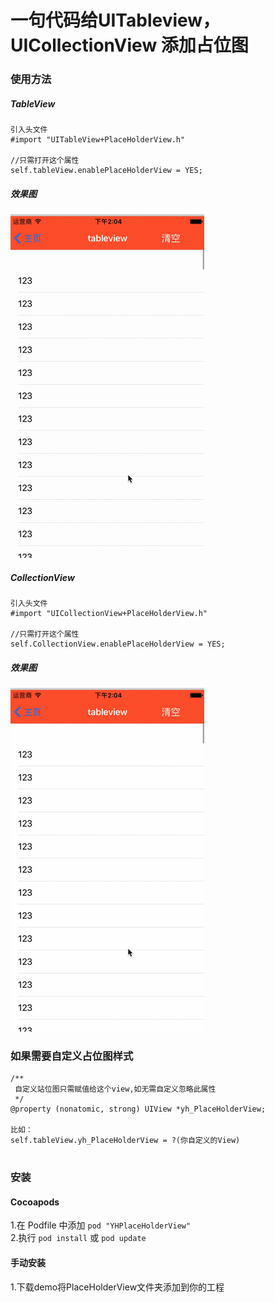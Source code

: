

# 一句代码给UITableview，UICollectionView 添加占位图

### 使用方法

##### TableView

```
引入头文件
#import "UITableView+PlaceHolderView.h"

//只需打开这个属性
self.tableView.enablePlaceHolderView = YES;
```
##### 效果图
![sds](tableview.gif)

##### CollectionView
```
引入头文件
#import "UICollectionView+PlaceHolderView.h"

//只需打开这个属性
self.CollectionView.enablePlaceHolderView = YES;
```
##### 效果图
![sds](collectionView.gif)

### 如果需要自定义占位图样式
```
/**
 自定义站位图只需赋值给这个view,如无需自定义忽略此属性
 */
@property (nonatomic, strong) UIView *yh_PlaceHolderView;

比如：
self.tableView.yh_PlaceHolderView = ?(你自定义的View)


```


### 安装
#### Cocoapods
1.在 Podfile 中添加 ```pod "YHPlaceHolderView" ```   
2.执行 ```pod install``` 或 ```pod update```
#### 手动安装
1.下载demo将PlaceHolderView文件夹添加到你的工程